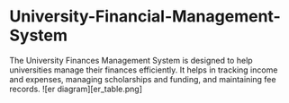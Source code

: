 # University-Financial-Management-System
The University Finances Management System is designed to help universities manage their finances efficiently. It helps in tracking income and expenses, managing scholarships and funding, and maintaining fee records. 
![er diagram][er_table.png]